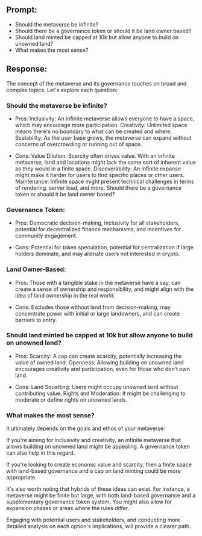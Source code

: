 ## Prompt:

* Should the metaverse be infinite?
* Should there be a governance token or should it be land owner based?
* Should land minted be capped at 10k but allow anyone to build on unowned land?
* What makes the most sense?

## Response:

The concept of the metaverse and its governance touches on broad and complex topics. Let's explore each question:

### Should the metaverse be infinite?

* Pros:
Inclusivity: An infinite metaverse allows everyone to have a space, which may encourage more participation.
Creativity: Unlimited space means there's no boundary to what can be created and where.
Scalability: As the user base grows, the metaverse can expand without concerns of overcrowding or running out of space.

* Cons:
Value Dilution: Scarcity often drives value. With an infinite metaverse, land and locations might lack the same sort of inherent value as they would in a finite space.
Discoverability: An infinite expanse might make it harder for users to find specific places or other users.
Maintenance: Infinite space might present technical challenges in terms of rendering, server load, and more.
Should there be a governance token or should it be land owner based?

### Governance Token:

* Pros: Democratic decision-making, inclusivity for all stakeholders, potential for decentralized finance mechanisms, and incentives for community engagement.

* Cons: Potential for token speculation, potential for centralization if large holders dominate, and may alienate users not interested in crypto.

### Land Owner-Based:

* Pros: Those with a tangible stake in the metaverse have a say, can create a sense of ownership and responsibility, and might align with the idea of land ownership in the real world.

* Cons: Excludes those without land from decision-making, may concentrate power with initial or large landowners, and can create barriers to entry.

### Should land minted be capped at 10k but allow anyone to build on unowned land?

* Pros:
Scarcity: A cap can create scarcity, potentially increasing the value of owned land.
Openness: Allowing building on unowned land encourages creativity and participation, even for those who don’t own land.

* Cons:
Land Squatting: Users might occupy unowned land without contributing value.
Rights and Moderation: It might be challenging to moderate or define rights on unowned lands.

### What makes the most sense?

It ultimately depends on the goals and ethos of your metaverse:

If you're aiming for inclusivity and creativity, an infinite metaverse that allows building on unowned land might be appealing. A governance token can also help in this regard.

If you're looking to create economic value and scarcity, then a finite space with land-based governance and a cap on land minting could be more appropriate.

It's also worth noting that hybrids of these ideas can exist. For instance, a metaverse might be finite but large, with both land-based governance and a supplementary governance token system. You might also allow for expansion phases or areas where the rules differ.

Engaging with potential users and stakeholders, and conducting more detailed analysis on each option's implications, will provide a clearer path.